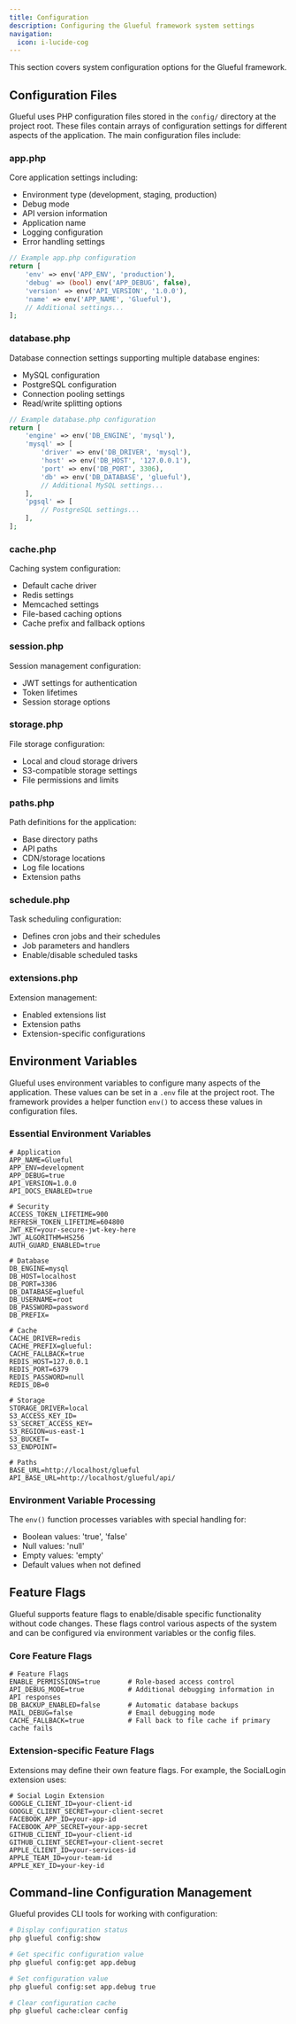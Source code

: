 ```yaml
---
title: Configuration
description: Configuring the Glueful framework system settings
navigation:
  icon: i-lucide-cog
---
```


This section covers system configuration options for the Glueful framework.

## Configuration Files

Glueful uses PHP configuration files stored in the `config/` directory at the project root. These files contain arrays of configuration settings for different aspects of the application. The main configuration files include:

### app.php

Core application settings including:

- Environment type (development, staging, production)
- Debug mode
- API version information
- Application name
- Logging configuration
- Error handling settings

```php
// Example app.php configuration
return [
    'env' => env('APP_ENV', 'production'),
    'debug' => (bool) env('APP_DEBUG', false),
    'version' => env('API_VERSION', '1.0.0'),
    'name' => env('APP_NAME', 'Glueful'),
    // Additional settings...
];
```

### database.php

Database connection settings supporting multiple database engines:

- MySQL configuration
- PostgreSQL configuration
- Connection pooling settings
- Read/write splitting options

```php
// Example database.php configuration
return [
    'engine' => env('DB_ENGINE', 'mysql'),
    'mysql' => [
        'driver' => env('DB_DRIVER', 'mysql'),
        'host' => env('DB_HOST', '127.0.0.1'),
        'port' => env('DB_PORT', 3306),
        'db' => env('DB_DATABASE', 'glueful'),
        // Additional MySQL settings...
    ],
    'pgsql' => [
        // PostgreSQL settings...
    ],
];
```

### cache.php

Caching system configuration:

- Default cache driver
- Redis settings
- Memcached settings
- File-based caching options
- Cache prefix and fallback options

### session.php

Session management configuration:

- JWT settings for authentication
- Token lifetimes
- Session storage options

### storage.php

File storage configuration:

- Local and cloud storage drivers
- S3-compatible storage settings
- File permissions and limits

### paths.php

Path definitions for the application:

- Base directory paths
- API paths
- CDN/storage locations
- Log file locations
- Extension paths

### schedule.php

Task scheduling configuration:

- Defines cron jobs and their schedules
- Job parameters and handlers
- Enable/disable scheduled tasks

### extensions.php

Extension management:

- Enabled extensions list
- Extension paths
- Extension-specific configurations

## Environment Variables

Glueful uses environment variables to configure many aspects of the application. These values can be set in a `.env` file at the project root. The framework provides a helper function `env()` to access these values in configuration files.

### Essential Environment Variables

```
# Application
APP_NAME=Glueful
APP_ENV=development
APP_DEBUG=true
API_VERSION=1.0.0
API_DOCS_ENABLED=true

# Security
ACCESS_TOKEN_LIFETIME=900
REFRESH_TOKEN_LIFETIME=604800
JWT_KEY=your-secure-jwt-key-here
JWT_ALGORITHM=HS256
AUTH_GUARD_ENABLED=true

# Database
DB_ENGINE=mysql
DB_HOST=localhost
DB_PORT=3306
DB_DATABASE=glueful
DB_USERNAME=root
DB_PASSWORD=password
DB_PREFIX=

# Cache
CACHE_DRIVER=redis
CACHE_PREFIX=glueful:
CACHE_FALLBACK=true
REDIS_HOST=127.0.0.1
REDIS_PORT=6379
REDIS_PASSWORD=null
REDIS_DB=0

# Storage
STORAGE_DRIVER=local
S3_ACCESS_KEY_ID=
S3_SECRET_ACCESS_KEY=
S3_REGION=us-east-1
S3_BUCKET=
S3_ENDPOINT=

# Paths
BASE_URL=http://localhost/glueful
API_BASE_URL=http://localhost/glueful/api/
```

### Environment Variable Processing

The `env()` function processes variables with special handling for:

- Boolean values: 'true', 'false'
- Null values: 'null'
- Empty values: 'empty'
- Default values when not defined

## Feature Flags

Glueful supports feature flags to enable/disable specific functionality without code changes. These flags control various aspects of the system and can be configured via environment variables or the config files.

### Core Feature Flags

```
# Feature Flags
ENABLE_PERMISSIONS=true       # Role-based access control
API_DEBUG_MODE=true           # Additional debugging information in API responses
DB_BACKUP_ENABLED=false       # Automatic database backups
MAIL_DEBUG=false              # Email debugging mode
CACHE_FALLBACK=true           # Fall back to file cache if primary cache fails
```

### Extension-specific Feature Flags

Extensions may define their own feature flags. For example, the SocialLogin extension uses:

```
# Social Login Extension
GOOGLE_CLIENT_ID=your-client-id
GOOGLE_CLIENT_SECRET=your-client-secret
FACEBOOK_APP_ID=your-app-id
FACEBOOK_APP_SECRET=your-app-secret
GITHUB_CLIENT_ID=your-client-id
GITHUB_CLIENT_SECRET=your-client-secret
APPLE_CLIENT_ID=your-services-id
APPLE_TEAM_ID=your-team-id
APPLE_KEY_ID=your-key-id
```

## Command-line Configuration Management

Glueful provides CLI tools for working with configuration:

```bash
# Display configuration status
php glueful config:show

# Get specific configuration value
php glueful config:get app.debug

# Set configuration value
php glueful config:set app.debug true

# Clear configuration cache
php glueful cache:clear config
```
